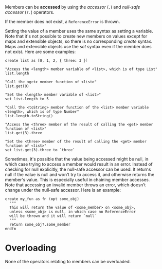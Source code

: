 Members can be **accessed** by using the *accessor* (`.`) and *null-safe accessor* (`?.`) operators.

If the member does not exist, a `ReferenceError` is thrown.

Setting the value of a member uses the same syntax as setting a variable. Note that it's not possible to create new members on values except for maps and extensible objects, so there is no corresponding *create* syntax. Maps and extensible objects use the *set* syntax even if the member does not exist. Here are some examples:

```nanoscript
create list as [0, 1, 2, { three: 3 }]

"Access the <length> member variable of <list>, which is of type List"
list.length

"Call the <get> member function of <list>"
list.get(0)

"Set the <length> member variable of <list>"
set list.length to 5

"Call the <toString> member function of the <list> member variable <length>, which is of type Number"
list.length.toString()

"Access the <three> member of the result of calling the <get> member function of <list>"
list.get(3).three

"Set the <three> member of the result of calling the <get> member function of <list>"
set list.get(3).three to `three`
```

Sometimes, it's possible that the value being accessed might be null, in which case trying to access a member would result in an error. Instead of checking for null explicitly, the null-safe accessor can be used. It returns null if the value is null and won't try to access it, and otherwise returns the member's value. This is especially useful in chaining member accesses. Note that accessing an invalid member throws an error, which doesn't change under the null-safe accessor. Here is an example:

```nanoscript
create my_fun as fn (opt some_obj)
  """
  This will return the value of <some_member> on <some_obj>,
  unless <some_obj> is null, in which case no ReferenceError
  will be thrown and it will return `null`
  """
  return some_obj?.some_member
endfn
```

# Overloading

None of the operators relating to members can be overloaded.
